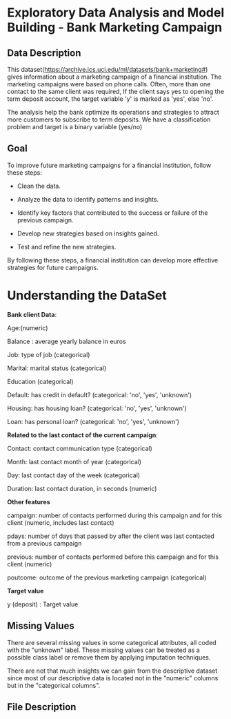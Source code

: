 # Exploratory Data Analysis and Model Building - Bank Marketing Campaign

## **Data Description**

This dataset(https://archive.ics.uci.edu/ml/datasets/bank+marketing#) gives information about a marketing campaign of a financial institution. 
The marketing campaigns were based on phone calls. Often, more than one contact to the same client was required, If the client says yes to opening the term deposit account, the target variable 'y' is marked as 'yes', else 'no'.

The analysis help the bank optimize its operations and strategies to attract more customers to subscribe to term deposits.
We have a classification problem and target is a binary variable (yes/no)

## **Goal**  

To improve future marketing campaigns for a financial institution, follow these steps:

- Clean the data.


- Analyze the data to identify patterns and insights.


- Identify key factors that contributed to the success or failure of the previous campaign.


- Develop new strategies based on insights gained.


- Test and refine the new strategies.


By following these steps, a financial institution can develop more effective strategies for future campaigns.


# Understanding the DataSet

**Bank client Data**:

Age:(numeric)

Balance : average yearly balance in euros

Job: type of job (categorical)

Marital: marital status (categorical)

Education (categorical)

Default: has credit in default? (categorical: 'no', 'yes', 'unknown')

Housing: has housing loan? (categorical: 'no', 'yes', 'unknown')

Loan: has personal loan? (categorical: 'no', 'yes', 'unknown')

**Related to the last contact of the current campaign**:

Contact: contact communication type (categorical)

Month: last contact month of year (categorical)

Day: last contact day of the week (categorical)

Duration: last contact duration, in seconds (numeric)

**Other features**

campaign: number of contacts performed during this campaign and for this client (numeric, includes last contact)

pdays: number of days that passed by after the client was last contacted from a previous campaign 

previous: number of contacts performed before this campaign and for this client (numeric)

poutcome: outcome of the previous marketing campaign (categorical)

**Target value**

y (deposit) : Target value

## **Missing Values**

There are several missing values in some categorical attributes, all coded with the "unknown" label. 
These missing values can be treated as a possible class label or remove them by applying imputation techniques.

 There are not that much insights we can gain from the descriptive dataset since most of our descriptive data is located not in the "numeric" columns but in the "categorical columns".
 
 
 ## **File Description**
